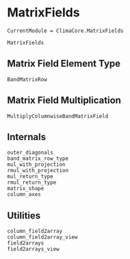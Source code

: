 # MatrixFields

```@meta
CurrentModule = ClimaCore.MatrixFields
```

```@docs
MatrixFields
```

## Matrix Field Element Type

```@docs
BandMatrixRow
```

## Matrix Field Multiplication

```@docs
MultiplyColumnwiseBandMatrixField
```

## Internals

```@docs
outer_diagonals
band_matrix_row_type
mul_with_projection
rmul_with_projection
mul_return_type
rmul_return_type
matrix_shape
column_axes
```

## Utilities

```@docs
column_field2array
column_field2array_view
field2arrays
field2arrays_view
```
